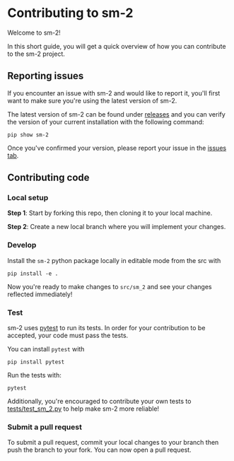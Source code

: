 # Contributing to sm-2

Welcome to sm-2!

In this short guide, you will get a quick overview of how you can contribute to the sm-2 project.

## Reporting issues

If you encounter an issue with sm-2 and would like to report it, you'll first want to make sure you're using the latest version of sm-2.

The latest version of sm-2 can be found under [releases](https://github.com/joshdavham/sm-2/releases) and you can verify the version of your current installation with the following command:
```
pip show sm-2
```

Once you've confirmed your version, please report your issue in the [issues tab](https://github.com/joshdavham/sm-2/issues).

## Contributing code

### Local setup

**Step 1**: Start by forking this repo, then cloning it to your local machine.

**Step 2**: Create a new local branch where you will implement your changes.

### Develop

Install the `sm-2` python package locally in editable mode from the src with
```
pip install -e .
```

Now you're ready to make changes to `src/sm_2` and see your changes reflected immediately!

### Test

sm-2 uses [pytest](https://docs.pytest.org) to run its tests. In order for your contribution to be accepted, your code must pass the tests.

You can install `pytest` with
```
pip install pytest
```

Run the tests with:
```
pytest
```

Additionally, you're encouraged to contribute your own tests to [tests/test_sm_2.py](tests/test_sm_2.py) to help make sm-2 more reliable!

### Submit a pull request

To submit a pull request, commit your local changes to your branch then push the branch to your fork. You can now open a pull request.